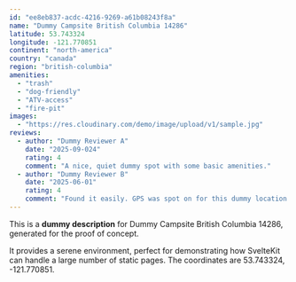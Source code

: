 ```yaml
---
id: "ee8eb837-acdc-4216-9269-a61b08243f8a"
name: "Dummy Campsite British Columbia 14286"
latitude: 53.743324
longitude: -121.770851
continent: "north-america"
country: "canada"
region: "british-columbia"
amenities:
  - "trash"
  - "dog-friendly"
  - "ATV-access"
  - "fire-pit"
images:
  - "https://res.cloudinary.com/demo/image/upload/v1/sample.jpg"
reviews:
  - author: "Dummy Reviewer A"
    date: "2025-09-024"
    rating: 4
    comment: "A nice, quiet dummy spot with some basic amenities."
  - author: "Dummy Reviewer B"
    date: "2025-06-01"
    rating: 4
    comment: "Found it easily. GPS was spot on for this dummy location."
---
```


This is a **dummy description** for Dummy Campsite British Columbia 14286, generated for the proof of concept.

It provides a serene environment, perfect for demonstrating how SvelteKit can handle a large number of static pages. The coordinates are 53.743324, -121.770851.
